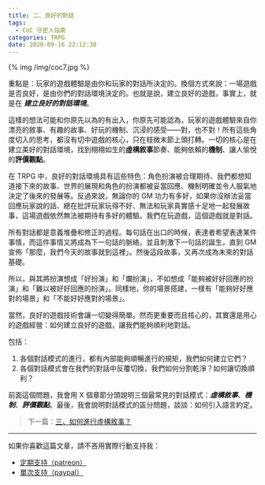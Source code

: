 ```yaml
---
title: 二、良好的對話
tags:
  - CoC 守密人指南
categories: TRPG
date: 2020-09-16 22:12:38
---
```


{% img /img/coc7.jpg %}

重點是：玩家的遊戲體驗是由你和玩家的對話所決定的。換個方式來說：一場遊戲是否良好，是由你們的對話環境決定的。也就是說，建立良好的遊戲，事實上，就是在 _**建立良好的對話環境**_。

這樣的想法可能和你原先以為的有出入，你原先可能認為，玩家的遊戲體驗來自你漂亮的敘事、有趣的故事、好玩的機制、沉浸的感受——對，也不對！所有這些角度切入的思考，都沒有切中遊戲的核心，只在枝微末節上頭打轉。一切的核心是在建立美好的對話環境，找到栩栩如生的**虛構敘事**節奏、能夠依賴的**機制**、讓人愉悅的**評價觀點**。

<!--more-->

在 TRPG 中，良好的對話環境具有這些特色：角色扮演被合理期待、我們都想知道接下來的故事、世界的展現和角色的扮演都被妥當回應、機制明確並令人服氣地決定了後來的發展等。反過來說，無論你的 GM 功力有多好，如果你沒辦法妥當回應玩家說的話、總在批評玩家玩得不好、無法和玩家真實感十足地一起發展故事，這場遊戲依然無法被期待有多好的體驗。我們在玩遊戲，這個遊戲就是對話。

所有對話都是意義堆疊和修正的過程。每句話在出口的時候，表達者希望表達某件事情，而這件事情又將成為下一句話的脈絡，並且刺激下一句話的誕生，直到 GM 宣佈「那麼，我們今天的故事就到這裡」。然後這段故事，又再次成為未來的對話基礎。

所以，與其將扮演想成「好扮演」和「爛扮演」，不如想成「能夠被好好回應的扮演」和「難以被好好回應的扮演」。同樣地，你的場景搭建，一樣有「能夠好好應對的場景」和「不能好好應對的場景」。

當然，良好的遊戲技術會讓一切變得簡單。然而更重要而且核心的，其實還是用心的遊戲經營：如何建立良好的遊戲，讓我們能夠順利地對話。

包括：

1. 各個對話模式的進行，都有內部能夠順暢進行的規矩，我們如何建立它們？
2. 各個對話模式會在我們的對話中反覆切換，我們如何分割乾淨？如何讓切換順利？

前面這個問題，我會用 X 個章節分頭說明三個最常見的對話模式：_**虛構敘事**_、_**機制**_、_**評價觀點**_。最後，我會說明對話模式的區分問題，談談：如何引入語言約定。

> 下一篇：[三、如何進行虛構敘事？](/2020/09/17/fiction-1/)

---

如果你喜歡這篇文章，請不吝用實際行動支持我：

* [<i class="fab fa-patreon"></i> 定期支持（patreon）](https://www.patreon.com/weihung)
* [<i class="fab fa-paypal"></i> 單次支持（paypal）](https://www.paypal.com/pools/c/8jLP7Wsi80)